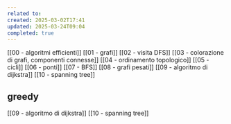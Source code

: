 ```yaml
---
related to: 
created: 2025-03-02T17:41
updated: 2025-03-24T09:04
completed: true
---
```

[[00 - algoritmi efficienti]]
[[01 - grafi]]
[[02 - visita DFS]]
[[03 - colorazione di grafi, componenti connesse]]
[[04 - ordinamento topologico]]
[[05 - cicli]]
[[06 - ponti]]
[[07 - BFS]]
[[08 - grafi pesati]]
[[09 - algoritmo di dijkstra]]
[[10 - spanning tree]]


## greedy
[[09 - algoritmo di dijkstra]]
[[10 - spanning tree]]